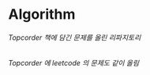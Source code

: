 Algorithm
=============



###### Topcorder 책에 담긴 문제를 올린 리파지토리
###### Topcorder 에 leetcode 의 문제도 같이 올림
